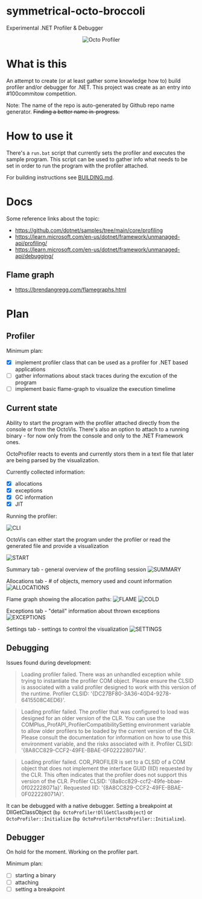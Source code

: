 # symmetrical-octo-broccoli
Experimental .NET Profiler &amp; Debugger

<center>
<img src="img/logo.jpeg" alt="Octo Profiler" />
</center>

# What is this #
An attempt to create (or at least gather some knowledge how to) build profiler and/or debugger for .NET.
This project was create as an entry into #100commitow competition.

Note: The name of the repo is auto-generated by Github repo name generator. ~~Finding a better name in-progress.~~

# How to use it #
There's a `run.bat` script that currently sets the profiler and executes the sample program. This script can be used to gather info
what needs to be set in order to run the program with the profiler attached.

For building instructions see [BUILDING.md](BUILDING.md).

# Docs #
Some reference links about the topic:
- https://github.com/dotnet/samples/tree/main/core/profiling
- https://learn.microsoft.com/en-us/dotnet/framework/unmanaged-api/profiling/
- https://learn.microsoft.com/en-us/dotnet/framework/unmanaged-api/debugging/

## Flame graph ##
- https://brendangregg.com/flamegraphs.html

# Plan #

## Profiler ##

Minimum plan:
- [x] implement profiler class that can be used as a profiler for .NET based applications
- [ ] gather informations about stack traces during the excution of the program
- [ ] implement basic flame-graph to visualize the execution timelime

## Current state ##

Ability to start the program with the profiler attached directly from the console or from the OctoVis. There's also an option to attach to a running binary - for now only from the console and only to the .NET Framework ones.

OctoProfiler reacts to events and currently stors them in a text file that later are being parsed by the visualization.

Currently collected information:
- [x] allocations
- [x] exceptions
- [x] GC information
- [x] JIT

Running the profiler:

![CLI](img/cli.png)

OctoVis can either start the program under the profiler or read the generated file and provide a visualization

![START](img/gui_start.png)

Summary tab - general overview of the profiling session
![SUMMARY](img/gui_summary.png)

Allocations tab - # of objects, memory used and count information
![ALLOCATIONS](img/gui_allocations.png)

Flame graph showing the allocation paths:
![FLAME](img/gui_flame_hot.png)
![COLD](img/gui_flame_cold.png)

Exceptions tab - "detail" information about thrown exceptions
![EXCEPTIONS](img/gui_exceptions.png)

Settings tab - settings to control the visualization
![SETTINGS](img/gui_settings.png)

## Debugging ##

Issues found during development:

> Loading profiler failed.  There was an unhandled exception while trying to instantiate the profiler COM object.  Please ensure the CLSID is associated with a valid profiler designed to work with this version of the runtime.  Profiler CLSID: '{DC27BF80-3A36-40D4-9278-6415508C4ED6}'.

> Loading profiler failed.   The profiler that was configured to load was designed for an older version of the CLR.  You can use the COMPlus_ProfAPI_ProfilerCompatibilitySetting environment variable to allow older profilers to be loaded by the current version of the CLR.  Please consult the documentation for information on how to use this environment variable, and the risks associated with it.  Profiler CLSID: '{8A8CC829-CCF2-49FE-BBAE-0F022228071A}'.

> Loading profiler failed.  COR_PROFILER is set to a CLSID of a COM object that does not implement the interface GUID (IID) requested by the CLR.  This often indicates that the profiler does not support this version of the CLR.  Profiler CLSID: '{8a8cc829-ccf2-49fe-bbae-0f022228071a}'.  Requested IID: '{8A8CC829-CCF2-49FE-BBAE-0F022228071A}'.

It can be debugged with a native debugger. Setting a breakpoint at DllGetClassObject (`bp OctoProfiler!DllGetClassObject`) or `OctoProfiler::Initialize` (`bp OctoProfiler!OctoProfiler::Initialize`).

## Debugger ##

On hold for the moment. Working on the profiler part.

Minimum plan:
- [ ] starting a binary
- [ ] attaching
- [ ] setting a breakpoint